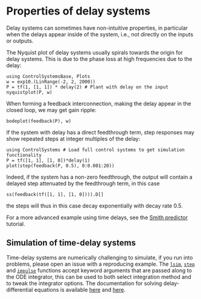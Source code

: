 # Properties of delay systems
Delay systems can sometimes have non-intuitive properties, in particular when the delays appear inside of the system, i.e., not directly on the inputs or outputs. 

The Nyquist plot of delay systems usually spirals towards the origin for delay systems. This is due to the phase loss at high frequencies due to the delay:
```@example DELAY
using ControlSystemsBase, Plots
w = exp10.(LinRange(-2, 2, 2000))
P = tf(1, [1, 1]) * delay(2) # Plant with delay on the input
nyquistplot(P, w)
```

When forming a feedback interconnection, making the delay appear in the closed loop, we may get gain ripple:
```@example DELAY
bodeplot(feedback(P), w)
```

If the system with delay has a direct feedthrough term, step responses may show repeated steps at integer multiples of the delay:
```@example DELAY
using ControlSystems # Load full control systems to get simulation functionality
P = tf([1, 1], [1, 0])*delay(1)
plot(step(feedback(P, 0.5), 0:0.001:20))
```
Indeed, if the system has a non-zero feedthrough, the output will contain a delayed step attenuated by the feedthrough term, in this case
```@example DELAY
ss(feedback(tf([1, 1], [1, 0]))).D[]
```
the steps will thus in this case decay exponentially with decay rate 0.5. 

For a more advanced example using time delays, see the [Smith predictor](@ref) tutorial.

## Simulation of time-delay systems
Time-delay systems are numerically challenging to simulate, if you run into problems, please open an issue with a reproducing example. The [`lsim`](@ref), [`step`](@ref) and [`impulse`](@ref) functions accept keyword arguments that are passed along to the ODE integrator, this can be used to both select integration method and to tweak the integrator options. The documentation for solving delay-differential equations is available [here](https://diffeq.sciml.ai/latest/types/dde_types/) and [here](https://diffeq.sciml.ai/latest/tutorials/dde_example/).